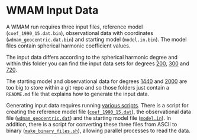 WMAM Input Data
===============

A WMAM run requires three input files, reference model (`coef_1990_15.dat.bin`),
observational data with coordinates (`wdmam_geocentric.dat.bin`) and starting model
(`model.in.bin`). The model files contain spherical harmonic coefficient values.

The input data differs according to the spherical harmonic degree and within this
folder you can find the input data sets for degrees [200](./200), [300](./300) and
[720](./720).

The starting model and observational data for degrees [1440](./1440) and [2000](./2000) are too big
to store within a git repo and so those folders just contain a `README.md` file that explains
how to generate the input data.

Generating input data requires running [various scripts](./scripts).
There is a script for creating the reference model file ([`coef_1990_15.dat`](./scripts/make_ref_model_file)), the observational data file ([`wdmam_geocentric.dat`](./scripts/make_wdmam_file)) and the starting model file ([`model.in`](./scripts/make_guess_model_file)). In addition, there is a script for converting these
three files from ASCII to binary ([`make_binary_files.sh`](./scripts/make_binary_files.sh)), allowing parallel processes to read the data. 